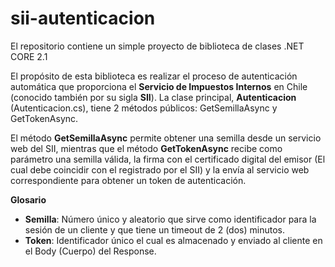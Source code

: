 # sii-autenticacion

El repositorio contiene un simple proyecto de biblioteca de clases .NET CORE 2.1

El propósito de esta biblioteca es realizar el proceso de autenticación automática que proporciona el <strong>Servicio de Impuestos Internos</strong> en Chile (conocido también por su sigla <strong>SII</strong>).
La clase principal, <strong>Autenticacion</strong> (Autenticacion.cs), tiene 2 métodos públicos: GetSemillaAsync y GetTokenAsync.

El método <strong>GetSemillaAsync</strong> permite obtener una semilla desde un servicio web del SII, mientras que el método <strong>GetTokenAsync</strong> recibe como parámetro una semilla válida, la firma con el certificado digital del emisor (El cual debe coincidir con el registrado por el SII) y la envía al servicio web correspondiente para obtener un token de autenticación.

<strong>Glosario</strong>
<ul>
<li><strong>Semilla</strong>: Número único y aleatorio que sirve como identificador para la sesión de un cliente y que tiene un timeout de 2 (dos) minutos.</li>

<li><strong>Token</strong>: Identificador único el cual es almacenado y enviado al cliente en el Body (Cuerpo) del Response.</li>
</ul>
